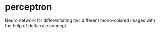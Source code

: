 # perceptron
Neuro network for differentiating two different mono-colored images with the help of delta-rule concept
